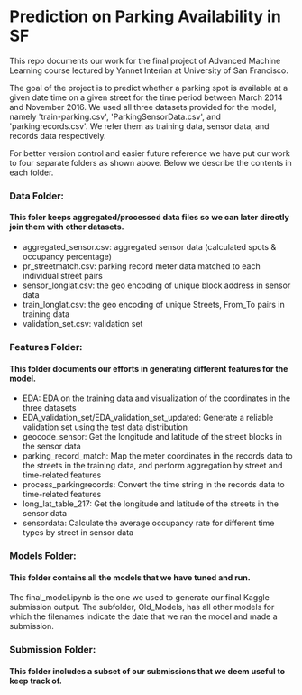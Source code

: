 # Prediction on Parking Availability in SF

This repo documents our work for the final project of Advanced Machine Learning course lectured by Yannet Interian at University of San Francisco. 

The goal of the project is to predict whether a parking spot is available at a given date time on a given street for the time period between March 2014 and November 2016. We used all three datasets provided for the model, namely 'train-parking.csv', 'ParkingSensorData.csv', and 'parkingrecords.csv'. We refer them as training data, sensor data, and records data respectively.

For better version control and easier future reference we have put our work to four separate folders as shown above. Below we describe the contents in each folder.

### Data Folder:
#### This foler keeps aggregated/processed data files so we can later directly join them with other datasets.
- aggregated_sensor.csv: aggregated sensor data (calculated spots & occupancy percentage)
- pr_streetmatch.csv: parking record meter data matched to each individual street pairs
- sensor_longlat.csv: the geo encoding of unique block address in sensor data
- train_longlat.csv: the geo encoding of unique Streets, From_To pairs in training data 
- validation_set.csv: validation set

### Features Folder:
#### This folder documents our efforts in generating different features for the model.
- EDA: EDA on the training data and visualization of the coordinates in the three datasets
- EDA_validation_set/EDA_validation_set_updated: Generate a reliable validation set using the test data distribution
- geocode_sensor: Get the longitude and latitude of the street blocks in the sensor data
- parking_record_match: Map the meter coordinates in the records data to the streets in the training data, and perform aggregation by street and time-related features
- process_parkingrecords: Convert the time string in the records data to time-related features
- long_lat_table_217:  Get the longitude and latitude of the streets in the sensor data
- sensordata: Calculate the average occupancy rate for different time types by street in sensor data

### Models Folder:
#### This folder contains all the models that we have tuned and run.
The final_model.ipynb is the one we used to generate our final Kaggle submission output. The subfolder, Old_Models,  has all other models for which the filenames indicate the date that we ran the model and made a submission. 

### Submission Folder:
#### This folder includes a subset of our submissions that we deem useful to keep track of.

